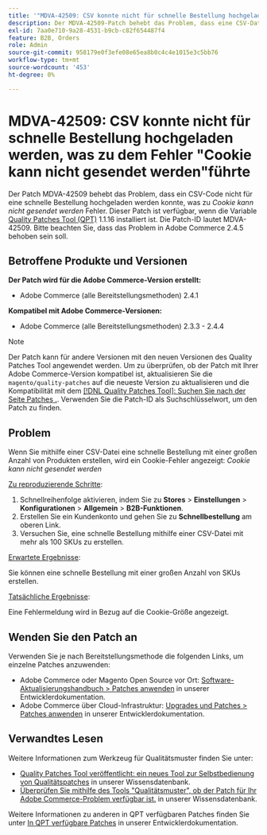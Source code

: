 ```yaml
---
title: '"MDVA-42509: CSV konnte nicht für schnelle Bestellung hochgeladen werden, was zu dem Fehler "Cookie kann nicht gesendet werden"führte.'
description: Der MDVA-42509-Patch behebt das Problem, dass eine CSV-Datei nicht für eine schnelle Bestellung hochgeladen werden konnte, was dazu führte, dass der Cookie-Fehler nicht gesendet werden konnte. Dieser Patch ist verfügbar, wenn das [Quality Patches Tool (QPT)](/help/announcements/adobe-commerce-announcements/magento-quality-patches-released-new-tool-to-self-serve-quality-patches.md) 1.1.16 installiert ist. Die Patch-ID lautet MDVA-42509. Bitte beachten Sie, dass das Problem in Adobe Commerce 2.4.5 behoben sein soll.
exl-id: 7aa0e710-9a28-4531-b9cb-c82f654487f4
feature: B2B, Orders
role: Admin
source-git-commit: 958179e0f3efe08e65ea8b0c4c4e1015e3c5bb76
workflow-type: tm+mt
source-wordcount: '453'
ht-degree: 0%

---
```


# MDVA-42509: CSV konnte nicht für schnelle Bestellung hochgeladen werden, was zu dem Fehler &quot;Cookie kann nicht gesendet werden&quot;führte

Der Patch MDVA-42509 behebt das Problem, dass ein CSV-Code nicht für eine schnelle Bestellung hochgeladen werden konnte, was zu *Cookie kann nicht gesendet werden* Fehler. Dieser Patch ist verfügbar, wenn die Variable [Quality Patches Tool (QPT)](/help/announcements/adobe-commerce-announcements/magento-quality-patches-released-new-tool-to-self-serve-quality-patches.md) 1.1.16 installiert ist. Die Patch-ID lautet MDVA-42509. Bitte beachten Sie, dass das Problem in Adobe Commerce 2.4.5 behoben sein soll.

## Betroffene Produkte und Versionen

**Der Patch wird für die Adobe Commerce-Version erstellt:**

* Adobe Commerce (alle Bereitstellungsmethoden) 2.4.1

**Kompatibel mit Adobe Commerce-Versionen:**

* Adobe Commerce (alle Bereitstellungsmethoden) 2.3.3 - 2.4.4

>[!NOTE]
>
>Der Patch kann für andere Versionen mit den neuen Versionen des Quality Patches Tool angewendet werden. Um zu überprüfen, ob der Patch mit Ihrer Adobe Commerce-Version kompatibel ist, aktualisieren Sie die `magento/quality-patches` auf die neueste Version zu aktualisieren und die Kompatibilität mit dem [[!DNL Quality Patches Tool]: Suchen Sie nach der Seite Patches .](https://devdocs.magento.com/quality-patches/tool.html#patch-grid). Verwenden Sie die Patch-ID als Suchschlüsselwort, um den Patch zu finden.

## Problem

Wenn Sie mithilfe einer CSV-Datei eine schnelle Bestellung mit einer großen Anzahl von Produkten erstellen, wird ein Cookie-Fehler angezeigt: *Cookie kann nicht gesendet werden*

<u>Zu reproduzierende Schritte</u>:

1. Schnellreihenfolge aktivieren, indem Sie zu **Stores** > **Einstellungen** > **Konfigurationen** > **Allgemein** > **B2B-Funktionen**.
1. Erstellen Sie ein Kundenkonto und gehen Sie zu **Schnellbestellung** am oberen Link.
1. Versuchen Sie, eine schnelle Bestellung mithilfe einer CSV-Datei mit mehr als 100 SKUs zu erstellen.

<u>Erwartete Ergebnisse</u>:

Sie können eine schnelle Bestellung mit einer großen Anzahl von SKUs erstellen.

<u>Tatsächliche Ergebnisse</u>:

Eine Fehlermeldung wird in Bezug auf die Cookie-Größe angezeigt.

## Wenden Sie den Patch an

Verwenden Sie je nach Bereitstellungsmethode die folgenden Links, um einzelne Patches anzuwenden:

* Adobe Commerce oder Magento Open Source vor Ort: [Software-Aktualisierungshandbuch > Patches anwenden](https://devdocs.magento.com/guides/v2.4/comp-mgr/patching/mqp.html) in unserer Entwicklerdokumentation.
* Adobe Commerce über Cloud-Infrastruktur: [Upgrades und Patches > Patches anwenden](https://devdocs.magento.com/cloud/project/project-patch.html) in unserer Entwicklerdokumentation.

## Verwandtes Lesen

Weitere Informationen zum Werkzeug für Qualitätsmuster finden Sie unter:

* [Quality Patches Tool veröffentlicht: ein neues Tool zur Selbstbedienung von Qualitätspatches](/help/announcements/adobe-commerce-announcements/magento-quality-patches-released-new-tool-to-self-serve-quality-patches.md) in unserer Wissensdatenbank.
* [Überprüfen Sie mithilfe des Tools &quot;Qualitätsmuster&quot;, ob der Patch für Ihr Adobe Commerce-Problem verfügbar ist.](/help/support-tools/patches-available-in-qpt-tool/check-patch-for-magento-issue-with-magento-quality-patches.md) in unserer Wissensdatenbank.

Weitere Informationen zu anderen in QPT verfügbaren Patches finden Sie unter [In QPT verfügbare Patches](https://devdocs.magento.com/quality-patches/tool.html#patch-grid) in unserer Entwicklerdokumentation.
